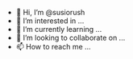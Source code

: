 - 👋 Hi, I’m @susiorush
- 👀 I’m interested in ...
- 🌱 I’m currently learning ...
- 💞️ I’m looking to collaborate on ...
- 📫 How to reach me ...

<!---
susiorush/susiorush is a ✨ special ✨ repository because its `README.md` (this file) appears on your GitHub profile.
You can click the Preview link to take a look at your changes.
--->
